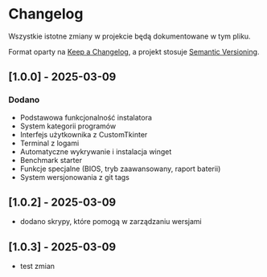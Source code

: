 # Changelog
Wszystkie istotne zmiany w projekcie będą dokumentowane w tym pliku.

Format oparty na [Keep a Changelog](https://keepachangelog.com/en/1.0.0/),
a projekt stosuje [Semantic Versioning](https://semver.org/spec/v2.0.0.html).

## [1.0.0] - 2025-03-09
### Dodano
- Podstawowa funkcjonalność instalatora
- System kategorii programów
- Interfejs użytkownika z CustomTkinter
- Terminal z logami
- Automatyczne wykrywanie i instalacja winget
- Benchmark starter
- Funkcje specjalne (BIOS, tryb zaawansowany, raport baterii)
- System wersjonowania z git tags 

## [1.0.2] - 2025-03-09
- dodano skrypy, które pomogą w zarządzaniu wersjami

## [1.0.3] - 2025-03-09
- test zmian

